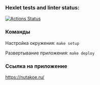 ### Hexlet tests and linter status:
[![Actions Status](https://github.com/koshev2t/devops-for-programmers-project-77/actions/workflows/hexlet-check.yml/badge.svg)](https://github.com/koshev2t/devops-for-programmers-project-77/actions)

### Команды






Настройка окружения: `make setup`

Развертывание приложения: `make deploy`

### Ссылка на приложение

https://nutakoe.ru/